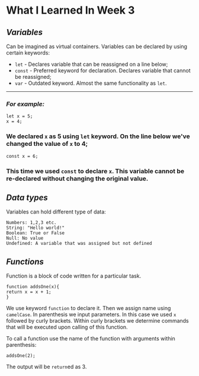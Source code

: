 # What I Learned In Week 3

## *Variables*
Can be imagined as virtual containers.
Variables can be declared by using certain keywords:
  * `let` - Declares variable that can be reassigned on a line below;
  * `const` - Preferred keyword for declaration. Declares variable that cannot be reassigned;
  * `var` -  Outdated keyword. Almost the same functionality as `let`.
---
### *For example:*

    let x = 5;
    x = 4;
### We declared `x` as 5 using `let` keyword. On the line below we've changed the value of `x` to 4; 

    const x = 6;
### This time we used `const` to declare `x`. This variable cannot be re-declared without changing the original value.

## *Data types*
Variables can hold different type of data:

    Numbers: 1,2,3 etc.
    String: "Hello world!"
    Boolean: True or False
    Null: No value
    Undefined: A variable that was assigned but not defined


## *Functions*
Function is a block of code written for a particular task.

    function addsOne(x){
    return x = x + 1;
    }
We use keyword `function` to declare it. Then we assign name using `camelCase`. In parenthesis we input parameters. In this case we used `x` followed by curly brackets. Within curly brackets we determine commands that will be executed upon calling of this function. 

To call a function use the name of the function with arguments within parenthesis:

    addsOne(2);

The output will be `return`ed as 3. 